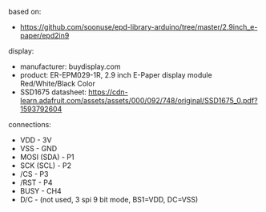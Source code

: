 based on:
- https://github.com/soonuse/epd-library-arduino/tree/master/2.9inch_e-paper/epd2in9

display:
  - manufacturer: buydisplay.com
  - product: ER-EPM029-1R, 2.9 inch E-Paper display module Red/White/Black Color
  - SSD1675 datasheet: https://cdn-learn.adafruit.com/assets/assets/000/092/748/original/SSD1675_0.pdf?1593792604

connections:
  - VDD - 3V
  - VSS - GND
  - MOSI (SDA) - P1
  - SCK (SCL) - P2
  - /CS - P3
  - /RST - P4
  - BUSY - CH4
  - D/C - (not used, 3 spi 9 bit mode, BS1=VDD, DC=VSS)
